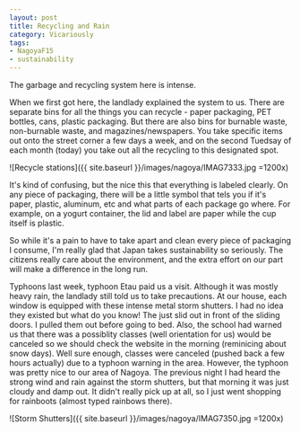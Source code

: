 ```yaml
---
layout: post
title: Recycling and Rain
category: Vicariously
tags:
- NagoyaF15
- sustainability
---
```



The garbage and recycling system here is intense.

When we first got here, the landlady explained the system to us. There are separate bins for all the things you can recycle - paper packaging, PET bottles, cans, plastic packaging. But there are also bins for burnable waste, non-burnable waste, and magazines/newspapers. You take specific items out onto the street corner a few days a week, and on the second Tuedsay of each month (today) you take out all the recycling to this designated spot. 

![Recycle stations]({{ site.baseurl }}/images/nagoya/IMAG7333.jpg =1200x)

It's kind of confusing, but the nice this that everything is labeled clearly. On any piece of packaging, there will be a little symbol that tels you if it's paper, plastic, aluminum, etc and what parts of each package go where. For example, on a yogurt container, the lid and label are paper while the cup itself is plastic. 

So while it's a pain to have to take apart and clean every piece of packaging I consume, I'm really glad that Japan takes sustainability so seriously. The citizens really care about the environment, and the extra effort on our part will make a difference in the long run.

Typhoons
last week, typhoon Etau paid us a visit. Although it was mostly heavy rain, the landlady still told us to take precautions. At our house, each window is equipped with these intense metal storm shutters. I had no idea they existed but what do you know! The just slid out in front of the sliding doors. I pulled them out before going to bed. Also, the school had warned us that there was a possiblity classes (well orientation for us) would be canceled so we should check the website in the morning (reminicing about snow days). Well sure enough, classes were canceled (pushed back a few hours actually) due to a typhoon warning in the area. However, the typhoon was pretty nice to our area of Nagoya. The previous night I had heard the strong wind and rain against the storm shutters, but that morning it was just cloudy and damp out. It didn't really pick up at all, so I just went shopping for rainboots (almost typed rainbows there). 

![Storm Shutters]({{ site.baseurl }}/images/nagoya/IMAG7350.jpg =1200x)
